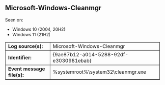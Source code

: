 ## Microsoft-Windows-Cleanmgr

Seen on:
* Windows 10 (2004, 20H2)
* Windows 11 (21H2)

<table border="1" class="docutils">
  <tbody>
    <tr>
      <td><b>Log source(s):</b></td>
      <td>Microsoft-Windows-Cleanmgr</td>
    </tr>
    <tr>
      <td><b>Identifier:</b></td>
      <td>{9ae87b12-a014-5288-92df-e3030981ebab}</td>
    </tr>
    <tr>
      <td><b>Event message file(s):</b></td>
      <td>%systemroot%\system32\cleanmgr.exe</td>
    </tr>
  </tbody>
</table>

&nbsp;

